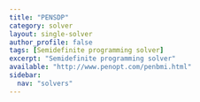 ```yaml
---
title: "PENSDP"
category: solver
layout: single-solver
author_profile: false
tags: [Semidefinite programming solver]
excerpt: "Semidefinite programming solver"
available: "http://www.penopt.com/penbmi.html"
sidebar:
  nav: "solvers"
---
```

